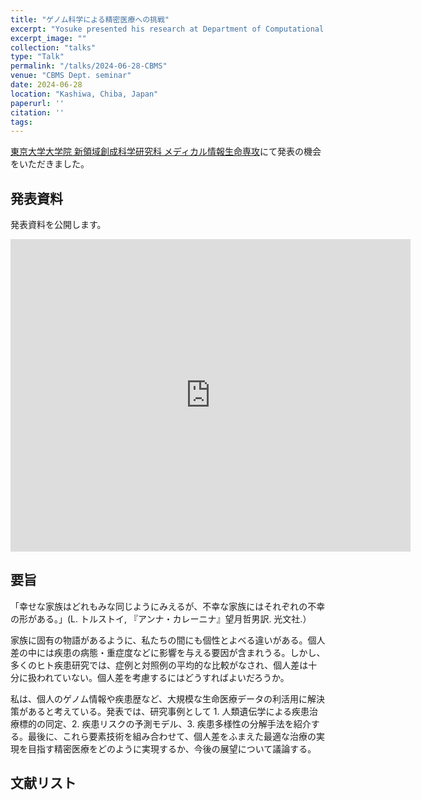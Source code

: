 ```yaml
---
title: "ゲノム科学による精密医療への挑戦"
excerpt: "Yosuke presented his research at Department of Computational Biology and Medical Sciences, UTokyo."
excerpt_image: ""
collection: "talks"
type: "Talk"
permalink: "/talks/2024-06-28-CBMS"
venue: "CBMS Dept. seminar"
date: 2024-06-28
location: "Kashiwa, Chiba, Japan"
paperurl: ''
citation: ''
tags:
---
```


[東京大学大学院 新領域創成科学研究科 メディカル情報生命専攻](https://www.cbms.k.u-tokyo.ac.jp/)にて発表の機会をいただきました。

## 発表資料

発表資料を公開します。

<iframe src="https://docs.google.com/presentation/d/e/2PACX-1vR5m-rk45-jJplKZ2N-t_6JmsM4rnGg3rPfxN3ZpGtQ-97yMs3G5aCmiGdH91o3mR4VAwJwM9kmuduE/embed?start=false&loop=false&delayms=3000" frameborder="0" width="640" height="500" allowfullscreen="true" mozallowfullscreen="true" webkitallowfullscreen="true"></iframe>

## 要旨

「幸せな家族はどれもみな同じようにみえるが、不幸な家族にはそれぞれの不幸の形がある。」(L. トルストイ, 『アンナ・カレーニナ』望月哲男訳. 光文社.）

家族に固有の物語があるように、私たちの間にも個性とよべる違いがある。個人差の中には疾患の病態・重症度などに影響を与える要因が含まれうる。しかし、多くのヒト疾患研究では、症例と対照例の平均的な比較がなされ、個人差は十分に扱われていない。個人差を考慮するにはどうすればよいだろうか。

私は、個人のゲノム情報や疾患歴など、大規模な生命医療データの利活用に解決策があると考えている。発表では、研究事例として 1. 人類遺伝学による疾患治療標的の同定、2. 疾患リスクの予測モデル、3. 疾患多様性の分解手法を紹介する。最後に、これら要素技術を組み合わせて、個人差をふまえた最適な治療の実現を目指す精密医療をどのように実現するか、今後の展望について議論する。

## 文献リスト

